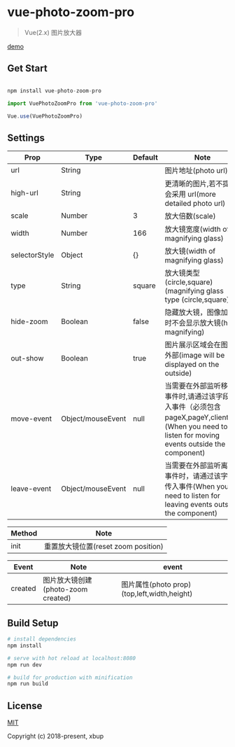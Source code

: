 # vue-photo-zoom-pro

> Vue(2.x) 图片放大器

[demo](https://codepen.io/xbup/project/editor/AjnEgE)

## Get Start

```js

npm install vue-photo-zoom-pro

```

```js
import VuePhotoZoomPro from 'vue-photo-zoom-pro'

Vue.use(VuePhotoZoomPro)
```

## Settings

| Prop          | Type              | Default | Note                                                                                                                                             |
| ------------- | ----------------- | ------- | ------------------------------------------------------------------------------------------------------------------------------------------------ |
| url           | String            |         | 图片地址(photo url)                                                                                                                              |
| high-url      | String            |         | 更清晰的图片,若不提供会采用 url(more detailed photo url)                                                                                         |
| scale         | Number            | 3       | 放大倍数(scale)                                                                                                                                  |
| width         | Number            | 166     | 放大镜宽度(width of magnifying glass)                                                                                                            |
| selectorStyle | Object            | {}      | 放大镜(width of magnifying glass)                                                                                                                |
| type          | String            | square  | 放大镜类型(circle,square)(magnifying glass type (circle,square))                                                                                 |
| hide-zoom     | Boolean           | false   | 隐藏放大镜，图像加载时不会显示放大镜(hide magnifying)                                                                                            |
| out-show      | Boolean           | true    | 图片展示区域会在图片外部(image will be displayed on the outside)                                                                                 |
| move-event    | Object/mouseEvent | null    | 当需要在外部监听移动事件时,请通过该字段传入事件（必须包含 pageX,pageY,clientY）(When you need to listen for moving events outside the component) |
| leave-event   | Object/mouseEvent | null    | 当需要在外部监听离开事件时，请通过该字段传入事件(When you need to listen for leaving events outside the component)                               |

| Method | Note                                |
| ------ | ----------------------------------- |
| init   | 重置放大镜位置(reset zoom position) |

| Event   | Note                               | event                                       |
| ------- | ---------------------------------- | ------------------------------------------- |
| created | 图片放大镜创建(photo-zoom created) | 图片属性(photo prop)(top,left,width,height) |

## Build Setup

```bash
# install dependencies
npm install

# serve with hot reload at localhost:8080
npm run dev

# build for production with minification
npm run build
```

## License

[MIT](https://opensource.org/licenses/MIT)

Copyright (c) 2018-present, xbup
